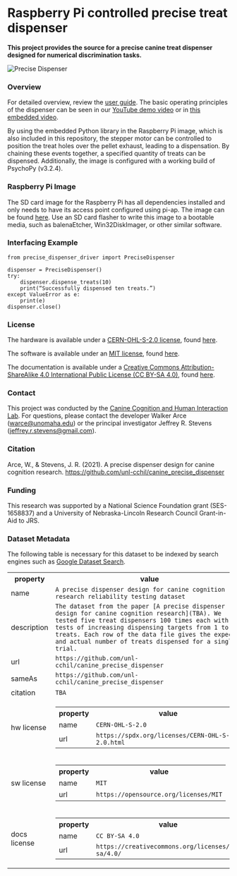 # Raspberry Pi controlled precise treat dispenser
**This project provides the source for a precise canine treat dispenser designed for numerical discrimination tasks.**

![Precise Dispenser](https://github.com/unl-cchil/canine_precise_dispenser/blob/main/documentation/figures/Dispenser%20v84_image.png "Precise Dispenser")
### Overview
For detailed overview, review the [user guide](https://github.com/unl-cchil/canine_precise_dispenser/blob/main/documentation/user_guide/unl_cchil_precise_dispenser_guide.pdf).  The basic operating principles of the dispenser can be seen in our [YouTube demo video](https://www.youtube.com/watch?v=fIKlNvzwXUY) or in [this embedded video](https://github.com/unl-cchil/canine_precise_dispenser/blob/main/hardware/dispenser/operation/show_dispenser_video.md).

By using the embedded Python library in the Raspberry Pi image, which is also included in this repository, the stepper motor can be controlled to position the treat holes over the pellet exhaust, leading to a dispensation.  By chaining these events together, a specified quantity of treats can be dispensed.  Additionally, the image is configured with a working build of PsychoPy (v3.2.4).

### Raspberry Pi Image
The SD card image for the Raspberry Pi has all dependencies installed and only needs to have its access point configured using pi-ap.  The image can be found [here](https://drive.google.com/file/d/1r1gbtBNyjnHum-6QpTX6uGOvL8lcQ7Pt/view?usp=sharing).  Use an SD card flasher to write this image to a bootable media, such as balenaEtcher, Win32DiskImager, or other similar software.

### Interfacing Example
```
from precise_dispenser_driver import PreciseDispenser

dispenser = PreciseDispenser()
try:
	dispenser.dispense_treats(10)
	print(“Successfully dispensed ten treats.”)
except ValueError as e:
	print(e)
dispenser.close()
```

### License

The hardware is available under a [CERN-OHL-S-2.0 license](https://spdx.org/licenses/CERN-OHL-S-2.0.html), found [here](https://github.com/unl-cchil/canine_precise_dispenser/blob/main/HWLICENSE.md).

The software is available under an [MIT license](https://opensource.org/licenses/MIT), found [here](https://github.com/unl-cchil/canine_precise_dispenser/blob/main/SWLICENSE.md).

The documentation is available under a [Creative Commons Attribution-ShareAlike 4.0 International Public License (CC BY-SA 4.0)](https://creativecommons.org/licenses/by-sa/4.0/), found [here](https://github.com/unl-cchil/canine_precise_dispenser/blob/main/LICENSE.md).


### Contact

This project was conducted by the [Canine Cognition and Human Interaction Lab](https://dogcog.unl.edu). For questions, please contact the developer Walker Arce (warce@unomaha.edu) or the principal investigator Jeffrey R. Stevens (jeffrey.r.stevens@gmail.com).

### Citation
Arce, W., & Stevens, J. R. (2021). A precise dispenser design for canine cognition research. https://github.com/unl-cchil/canine_precise_dispenser

### Funding
This research was supported by a National Science Foundation grant (SES-1658837) and a University of Nebraska-Lincoln Research Council Grant-in-Aid to JRS.

### Dataset Metadata
The following table is necessary for this dataset to be indexed by search
engines such as <a href="https://g.co/datasetsearch">Google Dataset Search</a>.
<div itemscope itemtype="http://schema.org/Dataset">
<table>
<tr>
<th>property</th>
<th>value</th>
</tr>
<tr>
<td>name</td>
<td><code itemprop="name">A precise dispenser design for canine cognition research reliability testing dataset</code></td>
</tr>
<tr>
<td>description</td>
<td><code itemprop="description">The dataset from the paper [A precise dispenser design for canine cognition research](TBA). We tested five treat dispensers 100 times each with 10 tests of increasing dispensing targets from 1 to 10 treats. Each row of the data file gives the expected and actual number of treats dispensed for a single trial.</code></td>
</tr>
</tr>
<tr>
<td>url</td>
<td><code itemprop="url">https://github.com/unl-cchil/canine_precise_dispenser</code></td>
</tr>
<tr>
<td>sameAs</td>
<td><code itemprop="sameAs">https://github.com/unl-cchil/canine_precise_dispenser</code></td>
</tr>
<tr>
<td>citation</td>
<td><code itemprop="citation">TBA</code></td>
</tr>
<tr>
<td>hw license</td>
<td>
<div itemscope itemtype="http://schema.org/CreativeWork" itemprop="license">
<table>
<tr>
<th>property</th>
<th>value</th>
</tr>
<tr>
<td>name</td>
<td><code itemprop="name">CERN-OHL-S-2.0</code></td>
</tr>
<tr>
<td>url</td>
<td><code itemprop="url">https://spdx.org/licenses/CERN-OHL-S-2.0.html</code></td>
</tr>
</table>
</div>
</td>
</tr>
<tr>
<td>sw license</td>
<td>
<div itemscope itemtype="http://schema.org/CreativeWork" itemprop="license">
<table>
<tr>
<th>property</th>
<th>value</th>
</tr>
<tr>
<td>name</td>
<td><code itemprop="name">MIT</code></td>
</tr>
<tr>
<td>url</td>
<td><code itemprop="url">https://opensource.org/licenses/MIT</code></td>
</tr>
</table>
</div>
</td>
</tr>
<tr>
<td>docs license</td>
<td>
<div itemscope itemtype="http://schema.org/CreativeWork" itemprop="license">
<table>
<tr>
<th>property</th>
<th>value</th>
</tr>
<tr>
<td>name</td>
<td><code itemprop="name">CC BY-SA 4.0</code></td>
</tr>
<tr>
<td>url</td>
<td><code itemprop="url">https://creativecommons.org/licenses/by-sa/4.0/</code></td>
</tr>
</table>
</div>
</td>
</tr>
</table>
</div>
